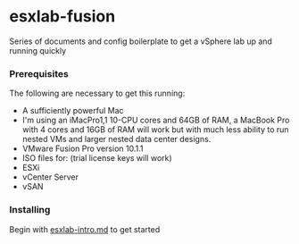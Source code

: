 # esxlab-fusion

Series of documents and config boilerplate to get a vSphere lab up and running quickly

### Prerequisites

The following are necessary to get this running:


- A sufficiently powerful Mac  
 - I'm using an iMacPro1,1 10-CPU cores and 64GB of RAM, a MacBook Pro with 4 cores and 16GB of RAM will work but with much less ability to run nested VMs and larger nested data center designs.
- VMware Fusion Pro version 10.1.1
- ISO files for: (trial license keys will work)
 - ESXi
 - vCenter Server
 - vSAN

### Installing

Begin with [esxlab-intro.md](./esxlab-intro.md) to get started
